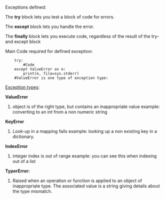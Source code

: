Exceptions defined:

The **try** block lets you test a block of code for errors.

The **except** block lets you handle the error.

The **finally** block lets you execute code, regardless of the result 
of the try- and except block

Main Code required for defined exception:
```
    try:
        #Code
    except ValueError as e:
        print(e, file=sys.stderr)
    #ValueError is one type of exception type:
``` 
    

[Exception types](https://docs.python.org/3.6/library/exceptions.html):


**ValueError**
1. object is of the right type, but contains an inappropriate value
example: converting to an int from a non numeric string

**KeyError**
1. Look-up in a mapping fails
example: looking up a non existing key in a dictionary.

**IndexError**
1. integer index is out of range
example: you can see this when indexing out of a list

**TyperError:**
1. Raised when an operation or function is applied to an object of 
inappropriate type. The associated value is a string giving details 
about the type mismatch.

